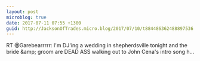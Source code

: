 ```yaml
---
layout: post
microblog: true
date: 2017-07-11 07:55 +1300
guid: http://JacksonOfTrades.micro.blog/2017/07/10/t884486362488897536.html
---
```

RT @Garebearrrrr: I'm DJ'ing a wedding in shepherdsville tonight and the bride &amp;amp; groom are DEAD ASS walking out to John Cena's intro song h…
